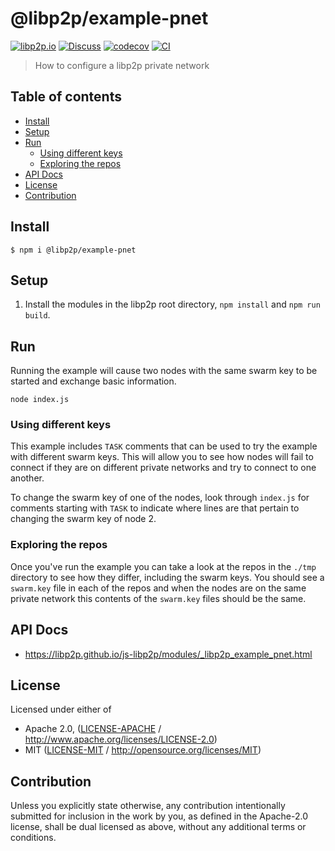 # @libp2p/example-pnet <!-- omit in toc -->

[![libp2p.io](https://img.shields.io/badge/project-libp2p-yellow.svg?style=flat-square)](http://libp2p.io/)
[![Discuss](https://img.shields.io/discourse/https/discuss.libp2p.io/posts.svg?style=flat-square)](https://discuss.libp2p.io)
[![codecov](https://img.shields.io/codecov/c/github/libp2p/js-libp2p.svg?style=flat-square)](https://codecov.io/gh/libp2p/js-libp2p)
[![CI](https://img.shields.io/github/actions/workflow/status/libp2p/js-libp2p/main.yml?branch=master\&style=flat-square)](https://github.com/libp2p/js-libp2p/actions/workflows/main.yml?query=branch%3Amaster)

> How to configure a libp2p private network

## Table of contents <!-- omit in toc -->

- [Install](#install)
- [Setup](#setup)
- [Run](#run)
  - [Using different keys](#using-different-keys)
  - [Exploring the repos](#exploring-the-repos)
- [API Docs](#api-docs)
- [License](#license)
- [Contribution](#contribution)

## Install

```console
$ npm i @libp2p/example-pnet
```

## Setup

1. Install the modules in the libp2p root directory, `npm install` and `npm run build`.

## Run

Running the example will cause two nodes with the same swarm key to be started and exchange basic information.

    node index.js

### Using different keys

This example includes `TASK` comments that can be used to try the example with different swarm keys. This will
allow you to see how nodes will fail to connect if they are on different private networks and try to connect to
one another.

To change the swarm key of one of the nodes, look through `index.js` for comments starting with `TASK` to indicate
where lines are that pertain to changing the swarm key of node 2.

### Exploring the repos

Once you've run the example you can take a look at the repos in the `./tmp` directory to see how they differ, including
the swarm keys. You should see a `swarm.key` file in each of the repos and when the nodes are on the same private network
this contents of the `swarm.key` files should be the same.

## API Docs

- <https://libp2p.github.io/js-libp2p/modules/_libp2p_example_pnet.html>

## License

Licensed under either of

- Apache 2.0, ([LICENSE-APACHE](LICENSE-APACHE) / <http://www.apache.org/licenses/LICENSE-2.0>)
- MIT ([LICENSE-MIT](LICENSE-MIT) / <http://opensource.org/licenses/MIT>)

## Contribution

Unless you explicitly state otherwise, any contribution intentionally submitted for inclusion in the work by you, as defined in the Apache-2.0 license, shall be dual licensed as above, without any additional terms or conditions.
